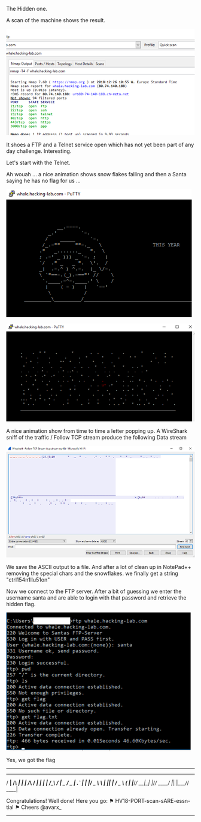 The Hidden one.

A scan of the machine shows the result.

![](https://github.com/k4nfr3/CTF-writeup/blob/master/Hackvent%202018/hidden_scan.png)

It shoes a FTP and a Telnet service open which has not yet been part of any day challenge. Interesting.

Let's start with the Telnet.

Ah wouah ... a nice animation shows snow flakes falling and then a Santa saying he has no flag for us ...

![](https://github.com/k4nfr3/CTF-writeup/blob/master/Hackvent%202018/hidden_telnet2.png)

![](https://github.com/k4nfr3/CTF-writeup/blob/master/Hackvent%202018/hidden_telnet.png)

A nice animation show from time to time a letter popping up. 
A WireShark sniff of the traffic / Follow TCP stream produce the following Data stream

![](https://github.com/k4nfr3/CTF-writeup/blob/master/Hackvent%202018/hidden_wireshark.png)

We save the ASCII output to a file.
And after a lot of clean up in NotePad++ removing the special chars and the snowflakes.
we finally get a string "ctrl154n1llu51on"

Now we connect to the FTP server.
After a bit of guessing we enter the username santa and are able to login with that password and retrieve the hidden flag.

![](https://github.com/k4nfr3/CTF-writeup/blob/master/Hackvent%202018/hidden_ftp.png)

Yes, we got the flag 

__________________________________________________
 ___   _   _  _ _____ _   ___   ___ _      _   ___ 
/ __| /_\ | \| |_   _/_\ / __| | __| |    /_\ / __|
\__ \/ _ \| .` | | |/ _ \\__ \ | _|| |__ / _ \ (_ |
|___/_/ \_\_|\_| |_/_/ \_\___/ |_| |____/_/ \_\___|
                                                   
Congratulations! Well done! Here you go:
⚑ HV18-PORT-scan-sARE-essn-tial ⚑
Cheers @avarx_
__________________________________________________
